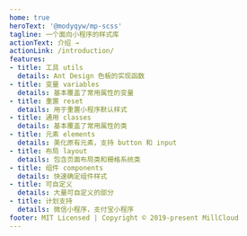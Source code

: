 ```yaml
---
home: true
heroText: '@modyqyw/mp-scss'
tagline: 一个面向小程序的样式库
actionText: 介绍 →
actionLink: /introduction/
features:
- title: 工具 utils
  details: Ant Design 色板的实现函数
- title: 变量 variables
  details: 基本覆盖了常用属性的变量
- title: 重置 reset
  details: 用于重置小程序默认样式
- title: 通用 classes
  details: 基本覆盖了常用属性的类
- title: 元素 elements
  details: 美化原有元素，支持 button 和 input
- title: 布局 layout
  details: 包含页面布局类和栅格系统类
- title: 组件 components
  details: 快速确定组件样式
- title: 可自定义
  details: 大量可自定义的部分
- title: 计划支持
  details: 微信小程序，支付宝小程序
footer: MIT Licensed | Copyright © 2019-present MillCloud
---
```

